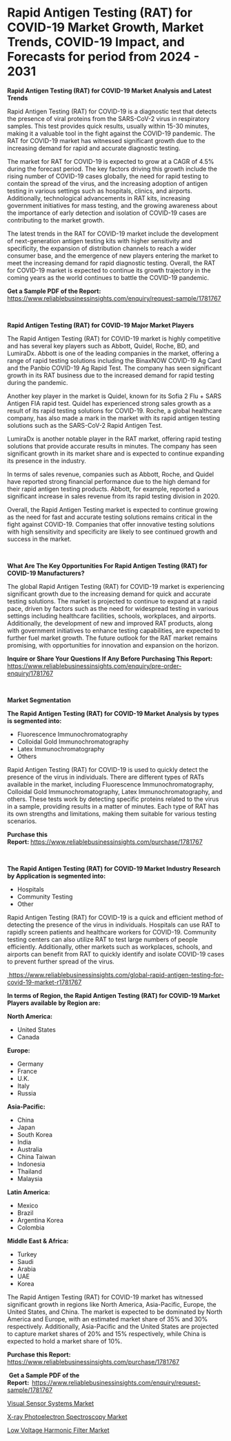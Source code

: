 <p><h1>Rapid Antigen Testing (RAT) for COVID-19 Market Growth, Market Trends, COVID-19 Impact, and Forecasts for period from 2024 - 2031</h1></p><p><strong>Rapid Antigen Testing (RAT) for COVID-19 Market Analysis and Latest Trends</strong></p>
<p><p>Rapid Antigen Testing (RAT) for COVID-19 is a diagnostic test that detects the presence of viral proteins from the SARS-CoV-2 virus in respiratory samples. This test provides quick results, usually within 15-30 minutes, making it a valuable tool in the fight against the COVID-19 pandemic. The RAT for COVID-19 market has witnessed significant growth due to the increasing demand for rapid and accurate diagnostic testing.</p><p>The market for RAT for COVID-19 is expected to grow at a CAGR of 4.5% during the forecast period. The key factors driving this growth include the rising number of COVID-19 cases globally, the need for rapid testing to contain the spread of the virus, and the increasing adoption of antigen testing in various settings such as hospitals, clinics, and airports. Additionally, technological advancements in RAT kits, increasing government initiatives for mass testing, and the growing awareness about the importance of early detection and isolation of COVID-19 cases are contributing to the market growth.</p><p>The latest trends in the RAT for COVID-19 market include the development of next-generation antigen testing kits with higher sensitivity and specificity, the expansion of distribution channels to reach a wider consumer base, and the emergence of new players entering the market to meet the increasing demand for rapid diagnostic testing. Overall, the RAT for COVID-19 market is expected to continue its growth trajectory in the coming years as the world continues to battle the COVID-19 pandemic.</p></p>
<p><strong>Get a Sample PDF of the Report:&nbsp;</strong> <a href="https://www.reliablebusinessinsights.com/enquiry/request-sample/1781767">https://www.reliablebusinessinsights.com/enquiry/request-sample/1781767</a></p>
<p>&nbsp;</p>
<p><strong>Rapid Antigen Testing (RAT) for COVID-19 Major Market Players</strong></p>
<p><p>The Rapid Antigen Testing (RAT) for COVID-19 market is highly competitive and has several key players such as Abbott, Quidel, Roche, BD, and LumiraDx. Abbott is one of the leading companies in the market, offering a range of rapid testing solutions including the BinaxNOW COVID-19 Ag Card and the Panbio COVID-19 Ag Rapid Test. The company has seen significant growth in its RAT business due to the increased demand for rapid testing during the pandemic.</p><p>Another key player in the market is Quidel, known for its Sofia 2 Flu + SARS Antigen FIA rapid test. Quidel has experienced strong sales growth as a result of its rapid testing solutions for COVID-19. Roche, a global healthcare company, has also made a mark in the market with its rapid antigen testing solutions such as the SARS-CoV-2 Rapid Antigen Test.</p><p>LumiraDx is another notable player in the RAT market, offering rapid testing solutions that provide accurate results in minutes. The company has seen significant growth in its market share and is expected to continue expanding its presence in the industry.</p><p>In terms of sales revenue, companies such as Abbott, Roche, and Quidel have reported strong financial performance due to the high demand for their rapid antigen testing products. Abbott, for example, reported a significant increase in sales revenue from its rapid testing division in 2020.</p><p>Overall, the Rapid Antigen Testing market is expected to continue growing as the need for fast and accurate testing solutions remains critical in the fight against COVID-19. Companies that offer innovative testing solutions with high sensitivity and specificity are likely to see continued growth and success in the market.</p></p>
<p>&nbsp;</p>
<p><strong>What Are The Key Opportunities For Rapid Antigen Testing (RAT) for COVID-19 Manufacturers?</strong></p>
<p><p>The global Rapid Antigen Testing (RAT) for COVID-19 market is experiencing significant growth due to the increasing demand for quick and accurate testing solutions. The market is projected to continue to expand at a rapid pace, driven by factors such as the need for widespread testing in various settings including healthcare facilities, schools, workplaces, and airports. Additionally, the development of new and improved RAT products, along with government initiatives to enhance testing capabilities, are expected to further fuel market growth. The future outlook for the RAT market remains promising, with opportunities for innovation and expansion on the horizon.</p></p>
<p><strong>Inquire or Share Your Questions If Any Before Purchasing This Report:</strong> <a href="https://www.reliablebusinessinsights.com/enquiry/pre-order-enquiry/1781767">https://www.reliablebusinessinsights.com/enquiry/pre-order-enquiry/1781767</a></p>
<p>&nbsp;</p>
<p><strong>Market Segmentation</strong></p>
<p><strong>The Rapid Antigen Testing (RAT) for COVID-19 Market Analysis by types is segmented into:</strong></p>
<p><ul><li>Fluorescence Immunochromatography</li><li>Colloidal Gold Immunochromatography</li><li>Latex Immunochromatography</li><li>Others</li></ul></p>
<p><p>Rapid Antigen Testing (RAT) for COVID-19 is used to quickly detect the presence of the virus in individuals. There are different types of RATs available in the market, including Fluorescence Immunochromatography, Colloidal Gold Immunochromatography, Latex Immunochromatography, and others. These tests work by detecting specific proteins related to the virus in a sample, providing results in a matter of minutes. Each type of RAT has its own strengths and limitations, making them suitable for various testing scenarios.</p></p>
<p><strong>Purchase this Report:&nbsp;</strong><a href="https://www.reliablebusinessinsights.com/purchase/1781767">https://www.reliablebusinessinsights.com/purchase/1781767</a></p>
<p>&nbsp;</p>
<p><strong>The Rapid Antigen Testing (RAT) for COVID-19 Market Industry Research by Application is segmented into:</strong></p>
<p><ul><li>Hospitals</li><li>Community Testing</li><li>Other</li></ul></p>
<p><p>Rapid Antigen Testing (RAT) for COVID-19 is a quick and efficient method of detecting the presence of the virus in individuals. Hospitals can use RAT to rapidly screen patients and healthcare workers for COVID-19. Community testing centers can also utilize RAT to test large numbers of people efficiently. Additionally, other markets such as workplaces, schools, and airports can benefit from RAT to quickly identify and isolate COVID-19 cases to prevent further spread of the virus.</p></p>
<p><a href="https://www.reliablebusinessinsights.com/global-rapid-antigen-testing-for-covid-19-market-r1781767">&nbsp;https://www.reliablebusinessinsights.com/global-rapid-antigen-testing-for-covid-19-market-r1781767</a></p>
<p><strong>In terms of Region, the Rapid Antigen Testing (RAT) for COVID-19 Market Players available by Region are:</strong></p>
<p>
    <p> <strong> North America: </strong>
        <ul>
            <li>United States</li>
            <li>Canada</li>
        </ul>
        </p> 
    <p> <strong> Europe: </strong>
        <ul>
            <li>Germany</li>
            <li>France</li>
            <li>U.K.</li>
            <li>Italy</li>
            <li>Russia</li>
        </ul>
        </p> 
    <p> <strong> Asia-Pacific: </strong>
        <ul>
            <li>China</li>
            <li>Japan</li>
            <li>South Korea</li>
            <li>India</li>
            <li>Australia</li>
            <li>China Taiwan</li>
            <li>Indonesia</li>
            <li>Thailand</li>
            <li>Malaysia</li>
        </ul>
        </p> 
    <p> <strong> Latin America: </strong>
        <ul>
            <li>Mexico</li>
            <li>Brazil</li>
            <li>Argentina Korea</li>
            <li>Colombia</li>
        </ul>
        </p> 
    <p> <strong> Middle East & Africa: </strong>
        <ul>
            <li>Turkey</li>
            <li>Saudi</li>
            <li>Arabia</li>
            <li>UAE</li>
            <li>Korea</li>
        </ul>
    </p>
    </p>
<p><p>The Rapid Antigen Testing (RAT) for COVID-19 market has witnessed significant growth in regions like North America, Asia-Pacific, Europe, the United States, and China. The market is expected to be dominated by North America and Europe, with an estimated market share of 35% and 30% respectively. Additionally, Asia-Pacific and the United States are projected to capture market shares of 20% and 15% respectively, while China is expected to hold a market share of 10%.</p></p>
<p><strong>Purchase this Report: </strong><a href="https://www.reliablebusinessinsights.com/purchase/1781767">https://www.reliablebusinessinsights.com/purchase/1781767</a></p>
<p>&nbsp;<strong>Get a Sample PDF of the Report:&nbsp;&nbsp;</strong><a href="https://www.reliablebusinessinsights.com/enquiry/request-sample/1781767">https://www.reliablebusinessinsights.com/enquiry/request-sample/1781767</a></p>
<p><strong></strong></p>
<p><p><a href="https://github.com/luckyshygirl/Market-Research-Report-List-5/blob/main/visual-sensor-systems-market.md">Visual Sensor Systems Market</a></p><p><a href="https://github.com/vimar16th/Market-Research-Report-List-5/blob/main/x-ray-photoelectron-spectroscopy-market.md">X-ray Photoelectron Spectroscopy Market</a></p><p><a href="https://github.com/JameTravis/Market-Research-Report-List-5/blob/main/low-voltage-harmonic-filter-market.md">Low Voltage Harmonic Filter Market</a></p></p>